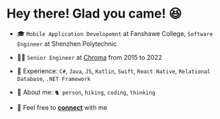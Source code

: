 # Hey there! Glad you came! 😆

<td width="90%">

- 🎓 `Mobile Application Developemnt` at Fanshawe College, `Software Engineer` at Shenzhen Polytechnic
  
- 👩‍💻 `Senior Engineer` at [Chroma](https://www.chroma.com.cn/cn/index) from 2015 to 2022

- 💫 Experience: `C#`, `Java`, `JS`, `Kotlin`, `Swift`, `React Native`, `Relational Database`, `.NET Framework`

- 🍄 About me: `🐈 person`, `hiking`, `coding`, `thinking`
   
- 📮 Feel free to [**connect**](mailto:nicolecxia@outlook.com) with me

</td>
